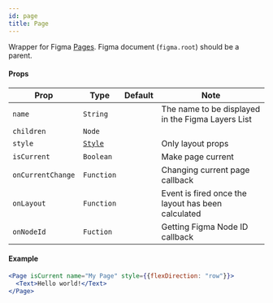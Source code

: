```yaml
---
id: page
title: Page
---
```


Wrapper for Figma [Pages](https://www.figma.com/plugin-docs/api/PageNode/).
Figma document (`figma.root`) should be a parent.


#### Props

| Prop       | Type     | Default | Note                                              |
| ---------- | -------- | ------- | ------------------------------------------------- |
| `name`     | `String` |         | The name to be displayed in the Figma Layers List |
| `children` | `Node`   |         |                                                   |
| `style`    | [`Style`](/docs/styling)   |         | Only layout props                                                 |
| `isCurrent`| `Boolean`|         | Make page current                                 |
| `onCurrentChange` | `Function` | | Changing current page callback |
| `onLayout` | `Function` |  | Event is fired once the layout has been calculated  |
| `onNodeId` | `Fuction` | | Getting Figma Node ID callback |  

#### Example

```jsx
<Page isCurrent name="My Page" style={{flexDirection: "row"}}>
  <Text>Hello world!</Text>
</Page>
```
